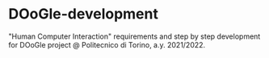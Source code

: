 # DOoGle-development
"Human Computer Interaction" requirements and step by step development for DOoGle project @ Politecnico di Torino, a.y. 2021/2022.
